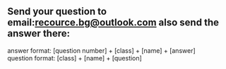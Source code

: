 ## Send your question to email:recource.bg@outlook.com also send the answer there:
answer format: [question number] + [class] + [name] + [answer]<br>
question format: [class] + [name] + [question]